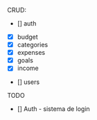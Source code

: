 
CRUD: 
- [] auth
- [x] budget
- [x] categories
- [x] expenses
- [x] goals
- [x] income
- [] users

TODO
- [] Auth - sistema de login